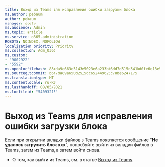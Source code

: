 ```yaml
---
title: Выход из Teams для исправления ошибки загрузки блока
ms.author: pebaum
author: pebaum
manager: scotv
ms.audience: Admin
ms.topic: article
ms.service: o365-administration
ROBOTS: NOINDEX, NOFOLLOW
localization_priority: Priority
ms.collection: Adm_O365
ms.custom:
- "9002922"
- "5592"
ms.openlocfilehash: 83cda9e663e5143e5023e6a233bf6dd7d515d541bd0fe6e13e50b61c26066416
ms.sourcegitcommit: b5f7da89a650d2915dc652449623c78be6247175
ms.translationtype: HT
ms.contentlocale: ru-RU
ms.lasthandoff: 08/05/2021
ms.locfileid: "54093215"
---
```

# <a name="sign-out-of-teams-to-resolve-loading-chunk-error"></a>Выход из Teams для исправления ошибки загрузки блока

Если при открытии вкладки файлов в Teams появляется сообщение "**Не удалось загрузить блок xxx**", попробуйте выйти из вкладки файлов в Teams, затем из Teams, а затем войти снова.

- О том, как выйти из Teams, см. в статье [Выход из Teams](https://support.microsoft.com/en-ie/office/sign-out-of-teams-a6d76e69-e1dd-4bc4-8e5f-04ba48384487).
